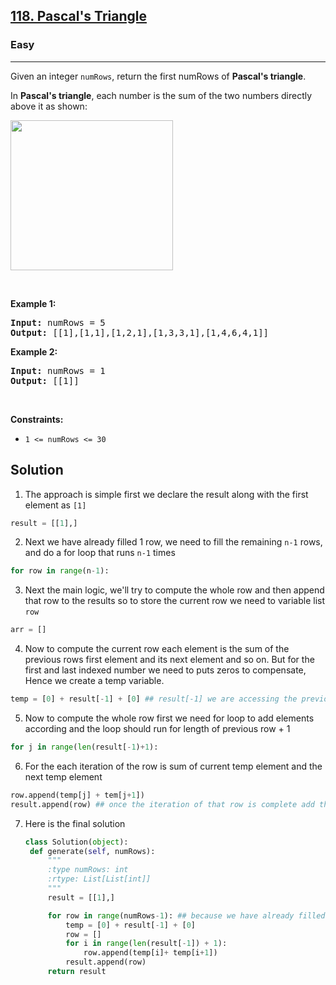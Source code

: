 <h2><a href="https://leetcode.com/problems/pascals-triangle">118. Pascal's Triangle</a></h2><h3>Easy</h3><hr><p>Given an integer <code>numRows</code>, return the first numRows of <strong>Pascal&#39;s triangle</strong>.</p>

<p>In <strong>Pascal&#39;s triangle</strong>, each number is the sum of the two numbers directly above it as shown:</p>
<img alt="" src="https://upload.wikimedia.org/wikipedia/commons/0/0d/PascalTriangleAnimated2.gif" style="height:240px; width:260px" />
<p>&nbsp;</p>
<p><strong class="example">Example 1:</strong></p>
<pre><strong>Input:</strong> numRows = 5
<strong>Output:</strong> [[1],[1,1],[1,2,1],[1,3,3,1],[1,4,6,4,1]]
</pre><p><strong class="example">Example 2:</strong></p>
<pre><strong>Input:</strong> numRows = 1
<strong>Output:</strong> [[1]]
</pre>
<p>&nbsp;</p>
<p><strong>Constraints:</strong></p>

<ul>
	<li><code>1 &lt;= numRows &lt;= 30</code></li>
</ul>

## Solution 
1. The approach is simple first we declare the result along with the first element as `[1]`
```python
result = [[1],]
```
2. Next we have already filled 1 row, we need to fill the remaining `n-1` rows, and do a for loop that runs `n-1` times
```python
for row in range(n-1):
```
3. Next the main logic, we'll try to compute the whole row and then append that row to the results so to store the current row we need to variable list `row`
```python
arr = []
```
4. Now to compute the current row each element is the sum of the previous rows first element and its next element and so on. But for the first and last indexed number we need to puts zeros to compensate, Hence we create a temp variable.
```python
temp = [0] + result[-1] + [0] ## result[-1] we are accessing the previous rows to as reference
```
5. Now to compute the whole row first we need for loop to add elements according and the loop should run for length of previous row + 1
```python
for j in range(len(result[-1)+1):
```
6. For the each iteration of the row is sum of current temp element and the next temp element
```python
row.append(temp[j] + tem[j+1])
result.append(row) ## once the iteration of that row is complete add that row to the result
```
7. Here is the final solution
   ```python
   class Solution(object):
    def generate(self, numRows):
        """
        :type numRows: int
        :rtype: List[List[int]]
        """
        result = [[1],]

        for row in range(numRows-1): ## because we have already filled one row 
            temp = [0] + result[-1] + [0]
            row = []
            for i in range(len(result[-1]) + 1):
                row.append(temp[i]+ temp[i+1])
            result.append(row)
        return result
   ```
